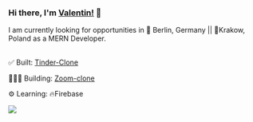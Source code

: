 ### Hi there, I'm [Valentin!](https://www.linkedin.com/in/valentinmull/) 👋

I am currently looking for opportunities in 📍 Berlin, Germany || 📍Krakow, Poland as a MERN Developer.
<br />
<br />

✅ Built: [Tinder-Clone][Tinder-clone]  <br />

👨🏽‍💻 Building: [Zoom-clone][Zoom-clone] <br />

⚙️ Learning: 🔥Firebase <br />






  <img align="center" src="https://github-readme-stats.vercel.app/api?username=valentin-muller&show_icons=true&include_all_commits=true&theme=radical" />
  
  [Tinder-clone]: tinder-clone-c95b2.web.app/
  [Zoom-clone]: https://still-reef-70054.herokuapp.com/a853a9c2-0238-41e0-aa1b-5cc6d01de927
  [LinkedIn]: https://www.linkedin.com/in/valentinmull/
  
